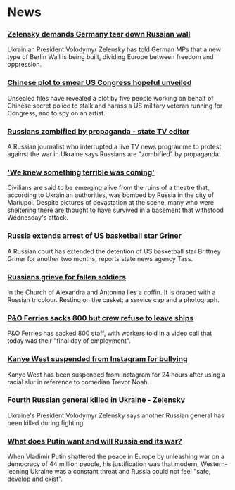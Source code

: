 # News
### [Zelensky demands Germany tear down Russian wall](https://www.bbc.com/news/world-europe-60777050)
Ukrainian President Volodymyr Zelensky has told German MPs that a new type of Berlin Wall is being built, dividing Europe between freedom and oppression.
### [Chinese plot to smear US Congress hopeful unveiled](https://www.bbc.com/news/60773595)
Unsealed files have revealed a plot by five people working on behalf of Chinese secret police to stalk and harass a US military veteran running for Congress, and to spy on an artist.
### [Russians zombified by propaganda - state TV editor](https://www.bbc.com/news/world-europe-60778554)
A Russian journalist who interrupted a live TV news programme to protest against the war in Ukraine says Russians are "zombified" by propaganda.
### ['We knew something terrible was coming'](https://www.bbc.com/news/world-europe-60776929)
Civilians are said to be emerging alive from the ruins of a theatre that, according to Ukrainian authorities, was bombed by Russia in the city of Mariupol. Despite pictures of devastation at the scene, many who were sheltering there are thought to have survived in a basement that withstood Wednesday's attack.
### [Russia extends arrest of US basketball star Griner](https://www.bbc.com/news/world-us-canada-60781704)
A Russian court has extended the detention of US basketball star Brittney Griner for another two months, reports state news agency Tass.
### [Russians grieve for fallen soldiers](https://www.bbc.com/news/world-europe-60769509)
In the Church of Alexandra and Antonina lies a coffin. It is draped with a Russian tricolour. Resting on the casket: a service cap and a photograph.
### [P&O Ferries sacks 800 but crew refuse to leave ships](https://www.bbc.com/news/business-60779001)
P&O Ferries has sacked 800 staff, with workers told in a video call that today was their "final day of employment". 
### [Kanye West suspended from Instagram for bullying](https://www.bbc.com/news/newsbeat-60777185)
Kanye West has been suspended from Instagram for 24 hours after using a racial slur in reference to comedian Trevor Noah.
### [Fourth Russian general killed in Ukraine - Zelensky](https://www.bbc.com/news/world-europe-60767664)
Ukraine's President Volodymyr Zelensky says another Russian general has been killed during fighting. 
### [What does Putin want and will Russia end its war?](https://www.bbc.com/news/world-europe-56720589)
When Vladimir Putin shattered the peace in Europe by unleashing war on a democracy of 44 million people, his justification was that modern, Western-leaning Ukraine was a constant threat and Russia could not feel "safe, develop and exist".
